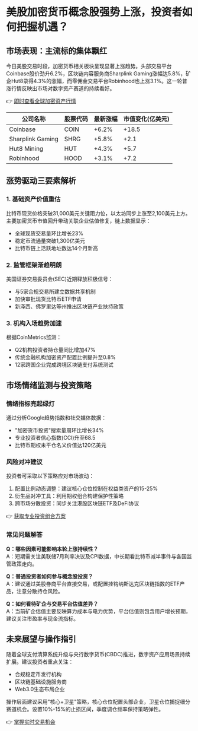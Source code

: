 # 美股加密货币概念股强势上涨，投资者如何把握机遇？

## 市场表现：主流标的集体飘红
今日美股交易时段，加密货币相关板块呈现显著上涨趋势。头部交易平台Coinbase股价劲升6.2%，区块链内容服务商Sharplink Gaming涨幅达5.8%，矿企Hut8录得4.3%的涨幅，而零佣金交易平台Robinhood也上涨3.1%。这一轮普涨行情反映出市场对数字资产赛道的持续看好。

👉 [即时查看全球加密资产行情](https://bit.ly/okx_welcome)

| 公司名称        | 股票代码 | 最新涨幅 | 市值变化(亿美元) |
|-----------------|----------|----------|------------------|
| Coinbase        | COIN     | +6.2%    | +18.5            |
| Sharplink Gaming| SHRG     | +5.8%    | +2.1             |
| Hut8 Mining     | HUT      | +4.3%    | +5.7             |
| Robinhood       | HOOD     | +3.1%    | +7.2             |

## 涨势驱动三要素解析

### 1. 基础资产价值重估
比特币现货价格突破31,000美元关键阻力位，以太坊同步上涨至2,100美元上方。主要加密货币市值回升带动关联企业估值修复，链上数据显示：
- 全球现货交易量环比增长23%
- 稳定币流通量突破1,300亿美元
- 比特币链上活跃地址数达14个月新高

### 2. 监管框架渐趋明朗
美国证券交易委员会(SEC)近期释放积极信号：
- 与5家合规交易所建立数据共享机制
- 加快审批现货比特币ETF申请
- 新泽西、佛罗里达等州推出区块链产业扶持政策

### 3. 机构入场趋势加速
根据CoinMetrics监测：
- Q2机构投资者持仓量同比增加47%
- 传统金融机构加密资产配置比例提升至0.8%
- 12家跨国企业完成跨境区块链支付系统测试

## 市场情绪监测与投资策略

### 情绪指标亮起绿灯
通过分析Google趋势指数和社交媒体数据：
- "加密货币投资"搜索量周环比增长34%
- 专业投资者信心指数(CCI)升至68.5
- 比特币期权未平仓名义价值达120亿美元

### 风险对冲建议
投资者可采取以下策略应对市场波动：
1. 配置比例动态调整：建议核心仓位控制在权益类资产的15-25%
2. 衍生品对冲工具：利用期权组合构建保护性策略
3. 跨市场分散投资：同步关注港股区块链ETF及DeFi协议

👉 [获取专业投资组合方案](https://bit.ly/okx_welcome)

### 常见问题解答

**Q：哪些因素可能影响本轮上涨持续性？**  
A：短期需关注美联储7月利率决议及CPI数据，中长期看比特币减半事件与各国监管政策走向。

**Q：普通投资者如何参与概念股投资？**  
A：建议通过美股券商平台直接交易，或配置挂钩纳斯达克区块链指数的ETF产品，注意分散持仓风险。

**Q：如何看待矿企与交易平台估值差异？**  
A：当前矿企估值主要反映算力成本与电力优势，平台估值则包含用户增长预期，建议关注市盈率与现金流指标。

## 未来展望与操作指引
随着全球支付清算系统升级与央行数字货币(CBDC)推进，数字资产应用场景持续扩展。建议投资者重点关注：
- 合规稳定币发行机构
- 区块链基础设施服务商
- Web3.0生态布局企业

操作层面建议采用"核心+卫星"策略，核心仓位配置头部企业，卫星仓位捕捉细分赛道机会。设置10%-15%的止损区间，季度调仓频率保持策略弹性。

👉 [掌握实时交易机会](https://bit.ly/okx_welcome)